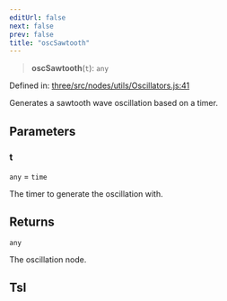 ```yaml
---
editUrl: false
next: false
prev: false
title: "oscSawtooth"
---
```


> **oscSawtooth**(`t`): `any`

Defined in: [three/src/nodes/utils/Oscillators.js:41](https://github.com/DefinitelyMaybe/three-i18n/blob/fa57b79433d1c349ffb23a78727299c8d4190136/three/src/nodes/utils/Oscillators.js#L41)

Generates a sawtooth wave oscillation based on a timer.

## Parameters

### t

`any` = `time`

The timer to generate the oscillation with.

## Returns

`any`

The oscillation node.

## Tsl
